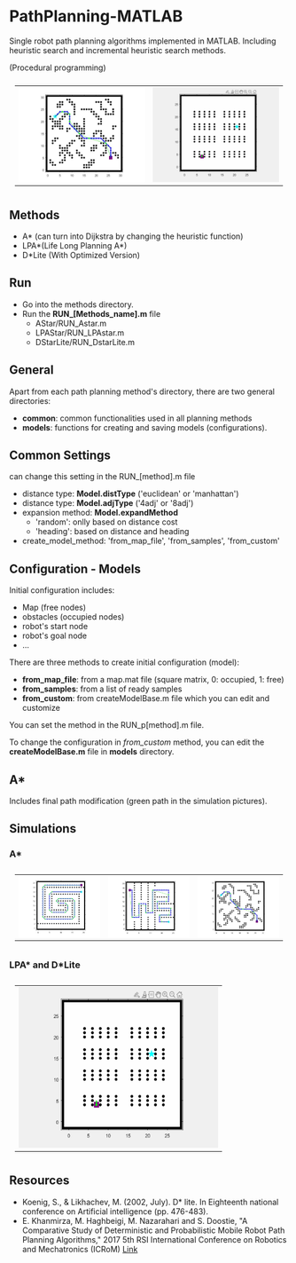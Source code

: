 # PathPlanning-MATLAB

Single robot path planning algorithms implemented in MATLAB.
Including heuristic search and incremental heuristic search methods.

(Procedural programming)


<table style="padding:10px">
  <tr>
    <td><img src="./AStar/Results/obstacle1.jpg" align="right" alt="2"></td>
    <td><img src="./LPAStar/Results/sim-2.gif"  alt="1"></td>
  </tr>
</table>

## Methods

- A* (can turn into Dijkstra by changing the heuristic function)
- LPA*(Life Long Planning A*)
- D*Lite (With Optimized Version)


## Run

- Go into the methods directory.
- Run the **RUN_[Methods_name].m** file
  - AStar/RUN_Astar.m
  - LPAStar/RUN_LPAstar.m
  - DStarLite/RUN_DstarLite.m

## General

Apart from each path planning method's directory, there are two general directories:

- **common**: common functionalities used in all planning methods
- **models**: functions for creating and saving models (configurations).


## Common Settings

can change this setting in the RUN_[method].m file

- distance type: **Model.distType** ('euclidean' or 'manhattan')
- distance type: **Model.adjType** ('4adj' or '8adj')
- expansion method: **Model.expandMethod**
  - 'random': onlly based on distance cost
  - 'heading': based on distance and heading
- create_model_method: 'from_map_file', 'from_samples', 'from_custom'


## Configuration - Models

Initial configuration includes:

- Map (free nodes)
- obstacles (occupied nodes)
- robot's start node
- robot's goal node
- ...

There are three methods to create initial configuration (model):

- **from_map_file**: from a map.mat file (square matrix, 0: occupied, 1: free)
- **from_samples**: from a list of ready samples
- **from_custom**: from createModelBase.m file which you can edit and customize

You can set the method in the RUN_p[method].m file.

To change the configuration in *from_custom* method, you can edit the **createModelBase.m** file in **models** directory.


## A*

Includes final path modification (green path in the simulation pictures).


## Simulations

### A*

<table style="padding:10px">
  <tr>
    <td><img src="./AStar/Results/obstacle9-s.jpg"  alt="1"></td>
    <td><img src="./AStar/Results/obstacles19.jpg" align="right" alt="2"></td>
    <td><img src="./AStar/Results/obstacle1.jpg" align="right" alt="2"></td>
  </tr>
</table>

### LPA* and D*Lite

<table style="padding:10px">
  <tr>
    <td><img src="./LPAStar/Results/sim-2.gif"  alt="1" width = 360px height = 290px></td>
  </tr>
</table>


## Resources
- Koenig, S., & Likhachev, M. (2002, July). D* lite. In Eighteenth national conference on Artificial intelligence (pp. 476-483).
- E. Khanmirza, M. Haghbeigi, M. Nazarahari and S. Doostie, "A Comparative Study of Deterministic and Probabilistic Mobile Robot Path Planning Algorithms," 2017 5th RSI International Conference on Robotics and Mechatronics (ICRoM) [Link](https://ieeexplore.ieee.org/abstract/document/8466197)